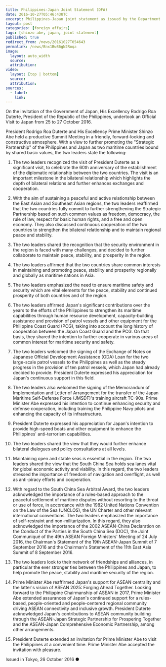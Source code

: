 ```yaml
---
title: Philippines-Japan Joint Statement (DFA)
date: 2016-10-27T05:46:43UTC
excerpt: Philippines-Japan joint statement as issued by the Department of Foreign Affairs office in regards to the official visit of the President to Japan from 25-27 October 2016.
layout: post
categories: [foreign_affairs]
tags: [shinzo abe, japan, joint statement]
published: true
redirect_from: /news/20161027T054643
permalink: /news/Bnx1Bw86gN2Roqa
image:
  layout: auto_width
  source: 
  attribution: 
video:
  layout: [top | bottom]
  source: 
  attribution: 
sources:
  - label:
    link:
---
```


On the invitation of the Government of Japan, His Excellency Rodrigo Roa Duterte, President of the Republic of the Philippines, undertook an Official Visit to Japan from 25 to 27 October 2016.

President Rodrigo Roa Duterte and His Excellency Prime Minister Shinzo Abe held a productive Summit Meeting in a friendly, forward-looking and constructive atmosphere. With a view to further promoting the "Strategic Partnership" of the Philippines and Japan as two maritime countries bound by shared basic values, the two leaders state the following:

1. The two leaders recognized the visit of President Duterte as a significant visit, to celebrate the 60th anniversary of the establishment of the diplomatic relationship between the two countries. The visit is an important milestone in the bilateral relationship which highlights the depth of bilateral relations and further enhances exchanges and cooperation.

2. With the aim of sustaining a peaceful and active relationship between the East Asian and Southeast Asian regions, the two leaders reaffirmed that the two countries fully commit to further strengthening the Strategic Partnership based on such common values as freedom, democracy, the rule of law, respect for basic human rights, and a free and open economy. They also discussed continuous cooperation of the two countries to strengthen the bilateral relationship and to maintain regional peace and stability.

3. The two leaders shared the recognition that the security environment in the region is faced with many challenges, and decided to further collaborate to maintain peace, stability, and prosperity in the region.

4. The two leaders affirmed that the two countries share common interests in maintaining and promoting peace, stability and prosperity regionally and globally as maritime nations in Asia.

5. The two leaders emphasized the need to ensure maritime safety and security which are vital elements for the peace, stability and continued prosperity of both countries and of the region.

6. The two leaders affirmed Japan's significant contributions over the years to the efforts of the Philippines to strengthen its maritime capabilities through human resource development, capacity-building assistance and provision of patrol vessels and other equipment for the Philippine Coast Guard (PCG), taking into account the long history of cooperation between the Japan Coast Guard and the PCG. On that basis, they shared the intention to further cooperate in various areas of common interest for maritime security and safety.

7. The two leaders welcomed the signing of the Exchange of Notes on Japanese Official Development Assistance (ODA) Loan for the two large-scale patrol vessels to the Philippines as well as the steady progress in the provision of ten patrol vessels, which Japan had already decided to provide. President Duterte expressed his appreciation for Japan's continuous support in this field.

8. The two leaders also welcomed the signing of the Memorandum of Implementation and Letter of Arrangement for the transfer of the Japan Maritime Self-Defense Force (JMSDF)'s training aircraft TC-90s. Prime Minister Abe expressed his intention to continue enhancing security and defense cooperation, including training the Philippine Navy pilots and enhancing the capacity of its infrastructure.

9. President Duterte expressed his appreciation for Japan's intention to provide high-speed boats and other equipment to enhance the Philippines' anti-terrorism capabilities.

10. The two leaders shared the view that they would further enhance bilateral dialogues and policy consultations at all levels.

11. Maintaining open and stable seas is essential in the region. The two leaders shared the view that the South China Sea holds sea lanes vital for global economic activity and viability. In this regard, the two leaders stressed the importance of freedom of navigation and overflight, as well as anti-piracy efforts and cooperation.

12. With regard to the South China Sea Arbitral Award, the two leaders acknowledged the importance of a rules-based approach to the peaceful settlement of maritime disputes without resorting to the threat or use of force, in accordance with the 1982 United Nations Convention on the Law of the Sea (UNCLOS), the UN Charter and other relevant international conventions. The two leaders emphasized the importance of self-restraint and non-militarization. In this regard, they also acknowledged the importance of the 2002 ASEAN-China Declaration on the Conduct of the Parties in the South China Sea (DOC), the Joint Communiqué of the 49th ASEAN Foreign Ministers' Meeting of 24 July 2016, the Chairman's Statement of the 19th ASEAN-Japan Summit of 7 September 2016 and the Chairman's Statement of the 11th East Asia Summit of 8 September 2016.

13. The two leaders look to their network of friendships and alliances, in particular the ever stronger ties between the Philippines and Japan, to help promote the peace, stability and maritime security of the region.

14. Prime Minister Abe reaffirmed Japan's support for ASEAN centrality and the latter's vision of ASEAN 2025: Forging Ahead Together. Looking forward to the Philippine Chairmanship of ASEAN in 2017, Prime Minister Abe extended assurances of Japan's continued support for a rules-based, people-oriented and people-centered regional community driving ASEAN connectivity and inclusive growth. President Duterte acknowledged Japan's contributions to ASEAN community building through the ASEAN-Japan Strategic Partnership for Prospering Together and the ASEAN-Japan Comprehensive Economic Partnership, among other arrangements.

15. President Duterte extended an invitation for Prime Minister Abe to visit the Philippines at a convenient time. Prime Minister Abe accepted the invitation with pleasure.

Issued in Tokyo, 26 October 2016
&#x25cf;


